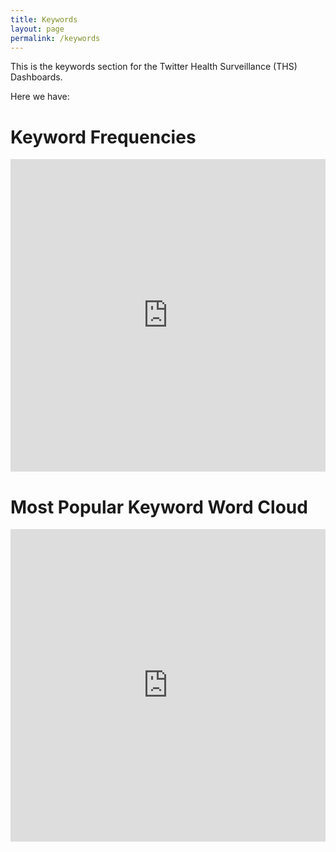 ```yaml
---
title: Keywords
layout: page
permalink: /keywords
---
```


This is the keywords section for the Twitter Health Surveillance (THS) Dashboards.

Here we have:

<h1>Keyword Frequencies</h1>
<embed src="http://136.145.77.77:8088/superset/dashboard/p/8Q5B0m8nWJP/?standalone=true" width="100%" height="500px"/>

<h1>Most Popular Keyword Word Cloud</h1>
<embed src="http://136.145.77.77:8088/superset/dashboard/p/m2LnqXyB5rG/?standalone=true" width="100%" height="500px"/>
